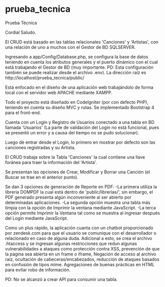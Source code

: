 # prueba_tecnica
 Prueba Técnica

Cordial Saludo.

El CRUD está basado en las tablas relacionales 'Canciones' y 'Artistas', con una relación de uno a muchos con el Gestor de BD SQLSERVER.

Ingresando a app/Config/Database.php, se configura la base de datos teniendo en cuenta los atributos generales y el puerto dinámico con el cual está trabajando el Gestor de BD (muy importante. PD: Esta configuración también se puede realizar desde el archivo .env).
La dirección raíz es http://localhost/prueba_tecnica/public/

Está enfocado en el diseño de una aplicación web trabajándolo de forma local con el servidor web APACHE mediante XAMPP.

Todo el proyecto está diseñado en CodeIgniter (por con defecto PHP), teniendo en cuenta su diseño MVC y rutas. Se implementado Bootstrap 4 para el front-end.

Cuenta con un Login y Registro de Usuarios conectado a una tabla en BD llamada 'Usuarios' (La parte de validación del Login no está funcional, pues se presentó un error y a causa del tiempo no se pudo solucionar).

Luego de entrar desde el Login, lo primero en mostrar por defecto son las canciones registradas y su Artista.

El CRUD trabaja sobre la Tabla 'Canciones' la cual contiene una llave foránea para traer la información del 'Artista'.

Se presentan las opciones de Crear, Modificar y Borrar una Canción (el Buscar se trae en el anterior punto).

Se dan 3 opciones de generación de Reporte en PDF:
-La primera utiliza la librería DOMPDF la cual está dentro de 'public/librerias/', sin embargo, el PDF generado presenta algún inconveniente al ser abierto por determinadas aplicaciones.
-La segunda opción muestra una tabla más limpia con la opción de Imprimir la ventana mediante JavaScript.
-La terca opción permite Imprimir la Ventana tal como se muestra al ingresar después del Login mediante JavaScript.

Como un plus rápido, la aplicación cuanta con un chatbot proporcionado por zendesk.com para que el usuario se comunique con el desarrollador o relacionado en caso de alguna duda.
Adicional a esto, se crea el archivo .htaccess y se ingresan algunas restricciones que redun algunas vulnerabilidades a ataques como protección contra XSS, prevención de que la pagina sea abierta en un frame o iframe, Negación de acceso al archivo raíz, ocultación de cabeceras/encabezados, reducción de ataques basados en confusión de tipos mime. Agregaciones de buenas prácticas en HTML para evitar robo de información.

PD: No se alcanzó a crear API para consumir una tabla.
